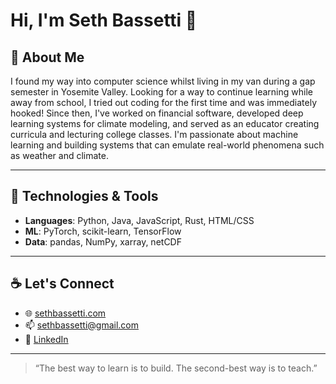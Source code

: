 # Hi, I'm Seth Bassetti 👋

## 🌄 About Me
I found my way into computer science whilst living in my van during a gap semester in Yosemite Valley. Looking for a way to continue learning while away from school, I tried out coding for the first time and was immediately hooked! Since then, I've worked on financial software, developed deep learning systems for climate modeling, and served as an educator creating curricula and lecturing college classes. I'm passionate about machine learning and building systems that can emulate real-world phenomena such as weather and climate.

---
## 🔧 Technologies & Tools
- **Languages**: Python, Java, JavaScript, Rust, HTML/CSS
- **ML**: PyTorch, scikit-learn, TensorFlow
- **Data**: pandas, NumPy, xarray, netCDF
---
## ☕️ Let's Connect

- 🌐 [sethbassetti.com](https://sethbassetti.com)
- 📫 [sethbassetti@gmail.com](mailto:sethbassetti@gmail.com)
- 💼 [LinkedIn](https://linkedin.com/in/sethbassetti)
  
---

> “The best way to learn is to build. The second-best way is to teach.”
